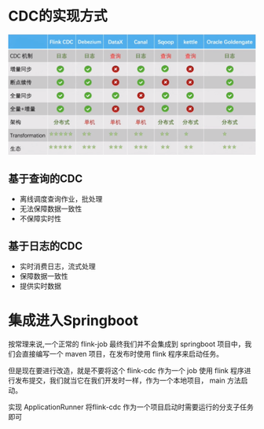 # CDC的实现方式

![img.png](images/img.png)

## 基于查询的CDC

* 离线调度查询作业，批处理
* 无法保障数据一致性
* 不保障实时性

## 基于日志的CDC

* 实时消费日志，流式处理
* 保障数据一致性
* 提供实时数据

# 集成进入Springboot

按常理来说,一个正常的 flink-job 最终我们并不会集成到 springboot 项目中，我们会直接编写一个 maven 项目，在发布时使用 flink 程序来启动任务。

但是现在要进行改造，就是不要将这个 flink-cdc 作为一个 job 使用 flink 程序进行发布提交，我们就当它在我们开发时一样，作为一个本地项目， main 方法启动。

实现 ApplicationRunner 将flink-cdc 作为一个项目启动时需要运行的分支子任务即可